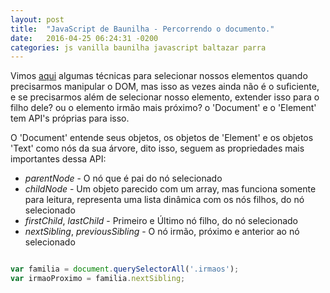 ```yaml
---
layout: post
title:  "JavaScript de Baunilha - Percorrendo o documento."
date:   2016-04-25 06:24:31 -0200
categories: js vanilla baunilha javascript baltazar parra
---
```


Vimos [aqui](http://baltazarparra.github.io/js/vanilla/baunilha/javascript/baltazar/parra/2016/04/21/javascript-de-baunilha.html) algumas técnicas para selecionar nossos elementos quando precisarmos manipular o DOM,
mas isso as vezes ainda não é o suficiente, e se precisarmos além de selecionar nosso elemento, extender isso para o filho dele? ou o elemento irmão mais próximo? o 'Document' e o 'Element' tem API's próprias para isso.

O 'Document' entende seus objetos, os objetos de 'Element' e os objetos 'Text' como nós da sua árvore, dito isso, seguem as propriedades mais importantes dessa API:
 
- *parentNode* - O nó que é pai do nó selecionado
- *childNode* - Um objeto parecido com um array, mas funciona somente para leitura, representa uma lista dinâmica com os nós filhos, do nó selecionado
- *firstChild*, *lastChild* - Primeiro e Último nó filho, do nó selecionado
- *nextSibling*, *previousSibling* - O nó irmão, próximo e anterior ao nó selecionado



```javascript

var familia = document.querySelectorAll('.irmaos');
var irmaoProximo = familia.nextSibling;

```

